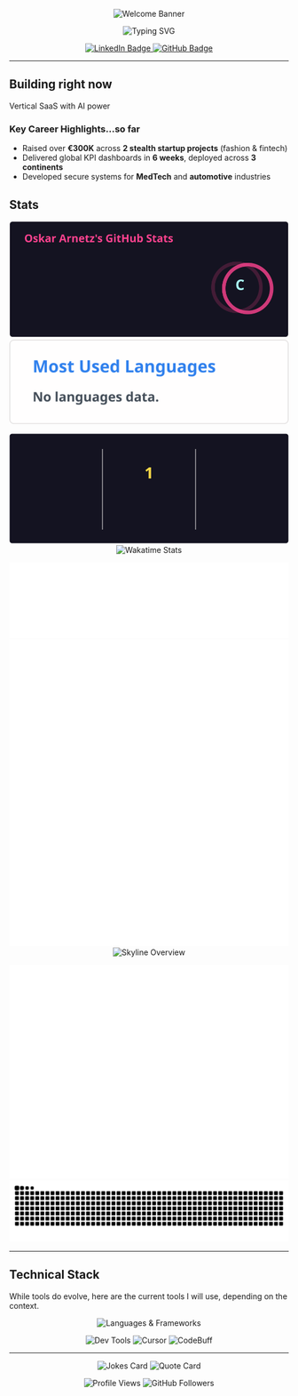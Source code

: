 <p align="center">
  <img src="https://capsule-render.vercel.app/api?type=waving&height=250&text=Oskar%20Arnetz&fontSize=75&color=gradient&animation=fadeIn" alt="Welcome Banner" />
</p>

<p align="center">
  <img src="https://readme-typing-svg.herokuapp.com?font=Fira+Code&pause=1000&color=F75C7E&center=true&vCenter=true&width=435&lines=Builder,+tinkerer,+coffee+drinker;Full-Stack+Developer;AI+%26+SaaS+Builder;Co-founder+%26+CTO;Always+learning+new+things" alt="Typing SVG" />
</p>

<p align="center">
  <a href="https://www.linkedin.com/in/oskar-arnetz/" target="_blank">
    <img src="https://img.shields.io/badge/LinkedIn-Oskar-blue?style=for-the-badge&logo=linkedin" alt="LinkedIn Badge" />
  </a>
  <a href="https://github.com/OskaraOskar" target="_blank">
    <img src="https://img.shields.io/badge/GitHub-OskaraOskar-black?style=for-the-badge&logo=github" alt="GitHub Badge" />
  </a>
</p>

---

## Building right now

Vertical SaaS with AI power

### Key Career Highlights...so far

- Raised over **€300K** across **2 stealth startup projects** (fashion & fintech)
- Delivered global KPI dashboards in **6 weeks**, deployed across **3 continents**
- Developed secure systems for **MedTech** and **automotive** industries

## Stats

<p align="center">
  <img src="https://github.com/OskaraOskar/OskaraOskar/blob/output/github-readme-stats.svg" alt="GitHub Readme Stats" />
  <img src="https://github.com/OskaraOskar/OskaraOskar/blob/output/github-top-langs.svg" alt="Top Languages" />
</p>

<p align="center">
  <img src="https://github.com/OskaraOskar/OskaraOskar/blob/output/github-streak-stats.svg" alt="GitHub Streak Stats"/>
  <img src="https://github-readme-stats.vercel.app/api/wakatime?username=OskaraOskar&theme=radical" alt="Wakatime Stats" />
</p>

<p align="center">
  <img src="https://github.com/OskaraOskar/OskaraOskar/blob/output/metrics.calendar.svg" alt="Contribution Calendar" />
  <img src="https://github.com/OskaraOskar/OskaraOskar/blob/output/metrics.isocalendar.svg" alt="Isometric Contribution" />
  <img src="https://github.com/OskaraOskar/OskaraOskar/blob/output/metrics.skyline.svg" alt="Skyline Overview" />
</p>

<p align="center">
  <img src="https://github.com/OskaraOskar/OskaraOskar/blob/output/metrics.user.svg" alt="User Metrics" />
  <img src="https://github.com/OskaraOskar/OskaraOskar/blob/output/github-contribution-grid-snake.svg" alt="Contribution Snake" />
</p>

---

## Technical Stack

While tools do evolve, here are the current tools I will use, depending on the context.

<p align="center">
  <img src="https://skillicons.dev/icons?i=typescript,flutter,dart,python,javascript,react,cs,solidity,firebase&theme=dark" alt="Languages & Frameworks" />
</p>

<p align="center">
  <img src="https://skillicons.dev/icons?i=git,github,vscode,figma&theme=dark" alt="Dev Tools" />
  <img src="https://img.shields.io/badge/Cursor-000000?style=for-the-badge&logo=visualstudiocode&logoColor=white" alt="Cursor" />
  <img src="https://img.shields.io/badge/CodeBuff-FF6B35?style=for-the-badge&logo=buffer&logoColor=white" alt="CodeBuff" />
</p>

---

<p align="center">
  <img src="https://readme-jokes.vercel.app/api?theme=radical" alt="Jokes Card" />
  <img src="https://quotes-github-readme.vercel.app/api?type=horizontal&theme=radical" alt="Quote Card" />
</p>

<p align="center">
  <img src="https://komarev.com/ghpvc/?username=OskaraOskar&style=flat-square&color=blue" alt="Profile Views"/>
  <img src="https://img.shields.io/github/followers/OskaraOskar?label=Followers&style=social" alt="GitHub Followers" />
</p>
